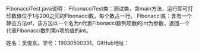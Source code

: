 FibonacciTest.java说明：
FibonacciTest类：测试类，含main方法，运行即可打印数值位于1与200之间的Fibonacci数，每个数占一行。
Fibonacci类：含有一个静态方法of，该方法以一个名为n代表Fibonacci数列项数的int为参数，返回一个代表Fibonacci数列第n项的值的int。

姓名：吴俊东。学号：19030500331。GitHub地址：